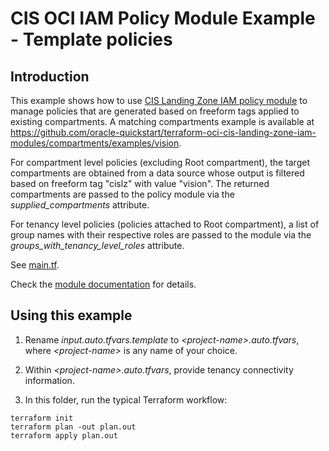 # CIS OCI IAM Policy Module Example - Template policies

## Introduction

This example shows how to use [CIS Landing Zone IAM policy module](../..) to manage policies that are generated based on freeform tags applied to existing compartments. A matching compartments example is available at https://github.com/oracle-quickstart/terraform-oci-cis-landing-zone-iam-modules/compartments/examples/vision.

For compartment level policies (excluding Root compartment), the target compartments are obtained from a data source whose output is filtered based on freeform tag "cislz" with value "vision". The returned compartments are passed to the policy module via the *supplied_compartments* attribute. 

For tenancy level policies (policies attached to Root compartment), a list of group names with their respective roles are passed to the module via the *groups_with_tenancy_level_roles* attribute.

See [main.tf](./main.tf).

Check the [module documentation](../../README.md) for details.

## Using this example
1. Rename *input.auto.tfvars.template* to *\<project-name\>.auto.tfvars*, where *\<project-name\>* is any name of your choice.

2. Within *\<project-name\>.auto.tfvars*, provide tenancy connectivity information.

3. In this folder, run the typical Terraform workflow:
```
terraform init
terraform plan -out plan.out
terraform apply plan.out
```